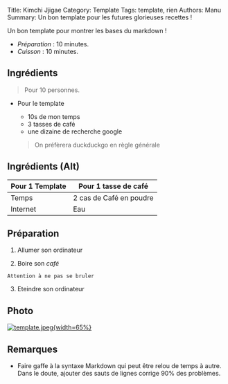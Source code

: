 Title: Kimchi Jjigae
Category: Template
Tags: template, rien
Authors: Manu
Summary: Un bon template pour les futures glorieuses recettes !


Un bon template pour montrer les bases du markdown !

- *Préparation* : 10 minutes.
- *Cuisson* : 10 minutes.

## Ingrédients
> Pour 10 personnes.

- Pour le template
  - 10s de mon temps
  - 3 tasses de café
  - une dizaine de recherche google

  > On préfèrera duckduckgo en règle générale

## Ingrédients (Alt)

  Pour 1 Template    | Pour 1 tasse de café
  -------------      | -------------
  Temps              | 2 cas de Café en poudre
  Internet           | Eau

## Préparation

  1. Allumer son ordinateur

  2. Boire son *café*

    Attention à ne pas se bruler

  3. Eteindre son ordinateur

## Photo

[![template.jpeg]({static}images/template.jpeg){width=65%}]({static}images/template.jpeg)

## Remarques
  - Faire gaffe à la syntaxe Markdown qui peut être relou de temps à autre. Dans le doute, ajouter des sauts de lignes corrige 90% des problèmes.

